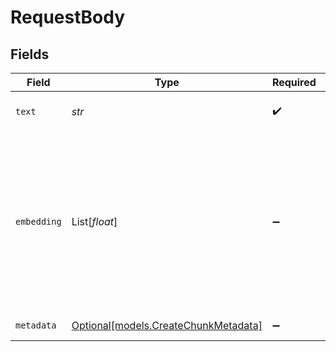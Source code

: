 # RequestBody


## Fields

| Field                                                                                                                   | Type                                                                                                                    | Required                                                                                                                | Description                                                                                                             |
| ----------------------------------------------------------------------------------------------------------------------- | ----------------------------------------------------------------------------------------------------------------------- | ----------------------------------------------------------------------------------------------------------------------- | ----------------------------------------------------------------------------------------------------------------------- |
| `text`                                                                                                                  | *str*                                                                                                                   | :heavy_check_mark:                                                                                                      | The text content of the chunk                                                                                           |
| `embedding`                                                                                                             | List[*float*]                                                                                                           | :heavy_minus_sign:                                                                                                      | The embedding vector of the chunk. If not provided the chunk will be embedded with the knowledge base embeddings model. |
| `metadata`                                                                                                              | [Optional[models.CreateChunkMetadata]](../models/createchunkmetadata.md)                                                | :heavy_minus_sign:                                                                                                      | Metadata of the chunk                                                                                                   |